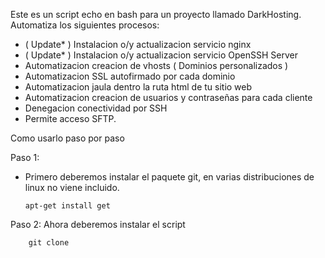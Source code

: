 Este es un script echo en bash para un proyecto llamado DarkHosting. Automatiza los siguientes procesos:

-   ( Update* ) Instalacion o/y actualizacion servicio nginx
-   ( Update* ) Instalacion o/y actualizacion servicio OpenSSH Server
-   Automatizacion creacion de vhosts ( Dominios personalizados )
-   Automatizacion SSL autofirmado por cada dominio
-   Automatizacion jaula dentro la ruta html de tu sitio web
-   Automatizacion creacion de usuarios y contraseñas para cada cliente
-   Denegacion conectividad por SSH
-   Permite acceso SFTP.

Como usarlo paso por paso

Paso 1:
-   Primero deberemos instalar el paquete git, en varias distribuciones de linux no viene incluido.

        apt-get install get
Paso 2:
    Ahora deberemos instalar el script

        git clone 
